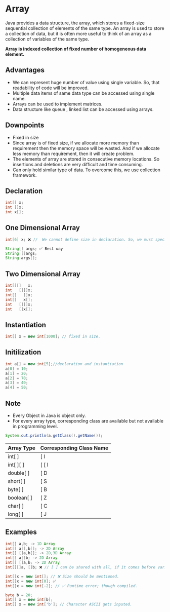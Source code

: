 # Array 

Java provides a data structure, the array, which stores a fixed-size sequential collection of elements of the same type. An array is used to store a collection of data, but it is often more useful to think of an array as a collection of variables of the same type.

**Array is indexed collection of fixed number of homogeneous data element.**

## Advantages 
- We can represent huge number of value using single variable. So, that readability of code will be improved.
- Multiple data items of same data type can be accessed using single name.
- Arrays can be used to implement matrices.
- Data structure like queue , linked list can be accessed using arrays.

## Downpoints
- Fixed in size
- Since array is of fixed size, if we allocate more memory than requirement then the memory space will be wasted. And if we allocate       less memory than requirement, then it will create problem.
- The elements of array are stored in consecutive memory locations. So insertions and deletions are very difficult and time consuming.
- Can only hold similar type of data. To overcome this, we use collection framework.

## Declaration
```java
int[] x;
int []x;
int x[];
```

## One Dimensional Array
```java
int[6] x; ❌ //  We cannot define size in declaration. So, we must specify in creation.

String[] args; ✅ Best way
String []args;
String args[];
```

## Two Dimensional Array
```java
int[][]   x;
int   [][]x;
int[]   []x;
int[]   x[];
int   [][]x;
int   []x[];
```

## Instantiation 
```java
int[] x = new int[1000]; // fixed in size.
```
        
## Initilization
```java
int a[] = new int[5];//declaration and instantiation  
a[0] = 10; 
a[1] = 20;  
a[2] = 70;  
a[3] = 40;  
a[4] = 50; 
```

## Note

- Every Object in Java is object only.
- For every array type, corresponding class are available but not available in programming level.

```java
System.out.println(a.getClass().getName());
```

| Array Type | Corresponding Class Name |
| ---------- | ------------------------ |
| int[ ]     | [ I                      |
| int[ ][ ]  | [ [ I                    |
| double[ ]  | [ D                      |
| short[ ]   | [ S                      |
| byte[ ]    | [ B                      |
| boolean[ ] | [ Z                      |
| char[ ]    | [ C                      |
| long[ ]    | [ J                      |

## Examples
```java
int[] a,b; -> 1D Array
int[] a[],b[]; -> 2D Array
int[] []a,b[]; -> 2D,3D Array
int[] a[]b; -> 2D Array
int[] []a,b; -> 2D Array
int[][]a, []b; ❌ // [ ] can be shared with all, if it comes before variable.

int[]x = new int[]; // ❌ Size should be mentioned.
int[]x = new int[0]; ✅
int[]x = new int[-2]; // ✅ Runtime error; though compiled.

byte b = 20;
int[] x = new int[b];
int[] x = new int['b']; // Character ASCII gets inputed.
```


